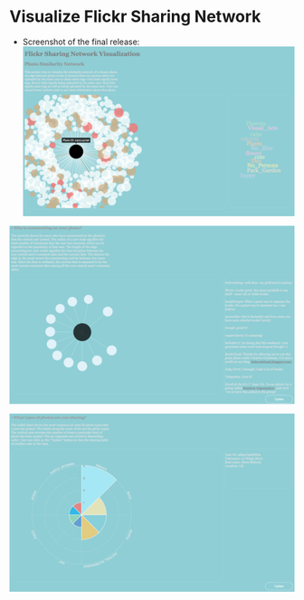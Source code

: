 # Visualize Flickr Sharing Network


- Screenshot of the final release:
![Demo 1](https://raw.githubusercontent.com/kelvinhu9988/flickr-sharing-network-visualization/master/demo/Final_Release_Demo_1.png)

![Demo 2](https://raw.githubusercontent.com/kelvinhu9988/flickr-sharing-network-visualization/master/demo/Final_Release_Demo_2.png)

![Demo 3](https://raw.githubusercontent.com/kelvinhu9988/flickr-sharing-network-visualization/master/demo/Final_Release_Demo_3.png)